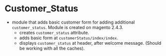 # Customer_Status
* module that adds basic customer form for adding additional `customer_status`. Module is created on magento 2.4.3.
  * creates `customer_status` attribute.
  * adds basic form at `customerStatus/index/index`.
  * displays `customer_status` at header, after welcome message. (Should be working with all the caches).
